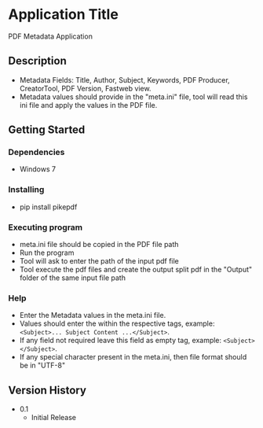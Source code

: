 # Application Title

PDF Metadata Application

## Description

* Metadata Fields:  Title, Author, Subject, Keywords, PDF Producer, CreatorTool, PDF Version, Fastweb view.
* Metadata values should provide in the "meta.ini" file, tool will read this ini file and apply the values in the PDF file.

## Getting Started

### Dependencies

* Windows 7

### Installing

* pip install pikepdf

### Executing program

* meta.ini file should be copied in the PDF file path
* Run the program 
* Tool will ask to enter the path of the input pdf file
* Tool execute the pdf files and create the output split pdf in the "Output" folder of the same input file  path

### Help

* Enter the Metadata values in the meta.ini file.
* Values should enter the within the respective tags, example: ```<Subject>... Subject Content ...</Subject>```.
* If any field not required leave this field as empty tag, example: ```<Subject></Subject>```.
* If any special character present in the meta.ini, then file format should be in "UTF-8"


## Version History

* 0.1
    * Initial Release
